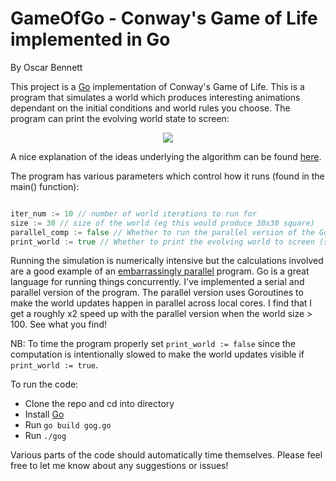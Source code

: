 # GameOfGo - Conway's Game of Life implemented in Go

By Oscar Bennett

This project is a [Go](https://golang.org) implementation of Conway's Game of Life. This is a program that simulates a world which produces interesting animations dependant on the initial conditions and world rules you choose. The program can print the evolving world state to screen:

<p align="center"><img src="./example_world"></p>

A nice explanation of the ideas underlying the algorithm can be found [here](https://en.wikipedia.org/wiki/Conway%27s_Game_of_Life).

The program has various parameters which control how it runs (found in the main() function):
```go

iter_num := 10 // number of world iterations to run for
size := 30 // size of the world (eg this would produce 30x30 square)
parallel_comp := false // Whether to run the parallel version of the Go code
print_world := true // Whether to print the evolving world to screen (size must be =< 50 to print)

```

Running the simulation is numerically intensive but the calculations involved are a good example of an [embarrassingly parallel](https://en.wikipedia.org/wiki/Embarrassingly_parallel) program. Go is a great language for running things concurrently. I've implemented a serial and parallel version of the program. The parallel version uses Goroutines to make the world updates happen in parallel across local cores. I find that I get a roughly x2 speed up with the parallel version when the world size > 100. See what you find!

NB: To time the program properly set `print_world := false` since the computation is intentionally slowed to make the world updates visible if `print_world := true`.

To run the code:
- Clone the repo and cd into directory
- Install [Go](https://golang.org/dl/)
- Run `go build gog.go`
- Run `./gog`

Various parts of the code should automatically time themselves. Please feel free to let me know about any suggestions or issues!
